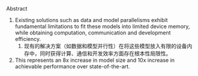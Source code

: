 Abstract
1. Existing solutions such as data and model parallelisms exhibit fundamental limitations to fit these models into limited device memory, while obtaining computation, communication and development efficiency.
	1. 现有的解决方案（如数据和模型并行性）在将这些模型放入有限的设备内存中，同时获得计算、通信和开发效率方面存在根本性局限性。
2. This represents an 8x increase in model size and 10x increase in achievable performance over state-of-the-art.